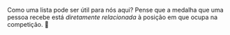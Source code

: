 Como uma lista pode ser útil para nós aqui? Pense que a medalha que uma pessoa recebe está _diretamente relacionada_ à posição em que ocupa na competição.  :thought_balloon: